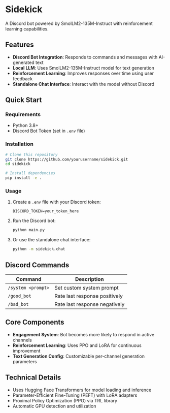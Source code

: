 # Sidekick

A Discord bot powered by SmolLM2-135M-Instruct with reinforcement learning capabilities.

## Features

- **Discord Bot Integration**: Responds to commands and messages with AI-generated text
- **Local LLM**: Uses SmolLM2-135M-Instruct model for text generation
- **Reinforcement Learning**: Improves responses over time using user feedback
- **Standalone Chat Interface**: Interact with the model without Discord

## Quick Start

### Requirements

- Python 3.8+
- Discord Bot Token (set in `.env` file)

### Installation

```bash
# Clone this repository
git clone https://github.com/yourusername/sidekick.git
cd sidekick

# Install dependencies
pip install -e .
```

### Usage

1. Create a `.env` file with your Discord token:
   ```
   DISCORD_TOKEN=your_token_here
   ```

2. Run the Discord bot:
   ```bash
   python main.py
   ```

3. Or use the standalone chat interface:
   ```bash
   python -m sidekick.chat
   ```

## Discord Commands

| Command | Description |
|---------|-------------|
| `/system <prompt>` | Set custom system prompt |
| `/good_bot` | Rate last response positively |
| `/bad_bot` | Rate last response negatively |

## Core Components

- **Engagement System**: Bot becomes more likely to respond in active channels
- **Reinforcement Learning**: Uses PPO and LoRA for continuous improvement
- **Text Generation Config**: Customizable per-channel generation parameters

## Technical Details

- Uses Hugging Face Transformers for model loading and inference
- Parameter-Efficient Fine-Tuning (PEFT) with LoRA adapters
- Proximal Policy Optimization (PPO) via TRL library
- Automatic GPU detection and utilization